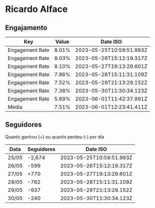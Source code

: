 # Ricardo Alface

## Engajamento

| Key             | Value | Date ISO                 |
| --------------- | ----- | ------------------------ |
| Engagement Rate | 8.01% | 2023-05-25T10:59:51.993Z |
| Engagement Rate | 8.03% | 2023-05-26T15:12:19.317Z |
| Engagement Rate | 8.10% | 2023-05-27T19:13:29.601Z |
| Engagement Rate | 7.86% | 2023-05-28T15:11:31.109Z |
| Engagement Rate | 7.52% | 2023-05-29T21:13:29.152Z |
| Engagement Rate | 7.38% | 2023-05-30T11:30:34.123Z |
| Engagement Rate | 5.69% | 2023-06-01T11:42:37.991Z |
| Media           | 7.51% | 2023-06-01T12:23:41.411Z |

## Seguidores

Quanto ganhou (+) ou quanto perdeu (-) por dia

| Data  | Seguidores | Date ISO                 |
| ----- | ---------- | ------------------------ |
| 25/05 | -2,674     | 2023-05-25T10:59:51.993Z |
| 26/05 | -599       | 2023-05-26T15:12:19.317Z |
| 27/05 | +770       | 2023-05-27T19:13:29.601Z |
| 28/05 | -762       | 2023-05-28T15:11:31.109Z |
| 29/05 | -937       | 2023-05-29T21:13:29.152Z |
| 30/05 | -240       | 2023-05-30T11:30:34.123Z |